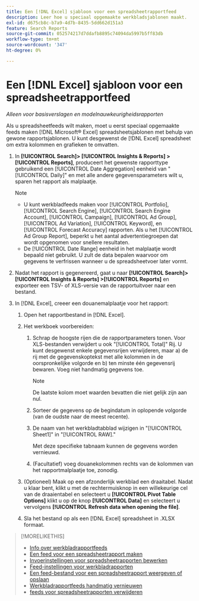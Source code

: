 ```yaml
---
title: Een [!DNL Excel] sjabloon voor een spreadsheetrapportfeed
description: Leer hoe u speciaal opgemaakte werkbladsjablonen maakt.
exl-id: d675cb8c-b7a9-4d7b-8435-5dd662d151a3
feature: Search Reports
source-git-commit: 052574217d7ddafb8895c74094da5997b5ff83db
workflow-type: tm+mt
source-wordcount: '347'
ht-degree: 0%

---
```


# Een [!DNL Excel] sjabloon voor een spreadsheetrapportfeed

*Alleen voor basisverslagen en modelnauwkeurigheidsrapporten*

Als u spreadsheetfeeds wilt maken, moet u eerst speciaal opgemaakte feeds maken [!DNL Microsoft® Excel] spreadsheetsjablonen met behulp van gewone rapportsjablonen. U kunt desgewenst de [!DNL Excel] spreadsheet om extra kolommen en grafieken te omvatten.

1. In **[!UICONTROL Search]> [!UICONTROL Insights & Reports] >[!UICONTROL Reports]**, produceert het gewenste rapporttype gebruikend een [!UICONTROL Date Aggregation] eenheid van &quot;[!UICONTROL Daily]&quot; en met alle andere gegevensparameters wilt u, sparen het rapport als malplaatje.

   >[!NOTE]
   >
   > * U kunt werkbladfeeds maken voor [!UICONTROL Portfolio], [!UICONTROL Search Engine], [!UICONTROL Search Engine Account], [!UICONTROL Campaign], [!UICONTROL Ad Group], [!UICONTROL Ad Variation], [!UICONTROL Keyword], en [!UICONTROL Forecast Accuracy] rapporten. Als u het [!UICONTROL Ad Group Report], beperkt u het aantal advertentiegroepen dat wordt opgenomen voor snellere resultaten.
   > * De [!UICONTROL Date Range] eenheid in het malplaatje wordt bepaald niet gebruikt. U zult de data bepalen waarvoor om gegevens te verfrissen wanneer u de spreadsheetvoer later vormt.

1. Nadat het rapport is gegenereerd, gaat u naar **[!UICONTROL Search]> [!UICONTROL Insights & Reports] >[!UICONTROL Reports]** en exporteer een TSV- of XLS-versie van de rapportuitvoer naar een bestand.

1. In [!DNL Excel], creeer een douanemalplaatje voor het rapport:

   1. Open het rapportbestand in [!DNL Excel].

   1. Het werkboek voorbereiden:

      1. Schrap de hoogste rijen die de rapportparameters tonen. Voor XLS-bestanden verwijdert u ook &quot;[!UICONTROL Total]&quot; Rij. U kunt desgewenst enkele gegevensrijen verwijderen, maar a) de rij met de gegevenskoptekst met alle kolommen in de oorspronkelijke volgorde en b) ten minste één gegevensrij bewaren. Voeg niet handmatig gegevens toe.

         >[!NOTE]
         >
         > De laatste kolom moet waarden bevatten die niet gelijk zijn aan nul.

      2. Sorteer de gegevens op de begindatum in oplopende volgorde (van de oudste naar de meest recente).

      3. De naam van het werkbladtabblad wijzigen in &quot;[!UICONTROL Sheet1]&quot; in &quot;[!UICONTROL RAW].&quot;

         Met deze specifieke tabnaam kunnen de gegevens worden vernieuwd.

      4. (Facultatief) voeg douanekolommen rechts van de kolommen van het rapportmalplaatje toe, zonodig.

   1. (Optioneel) Maak op een afzonderlijk werkblad een draaitabel. Nadat u klaar bent, klikt u met de rechtermuisknop in een willekeurige cel van de draaientabel en selecteert u **[!UICONTROL Pivot Table Options]** klikt u op de knop **[!UICONTROL Data]** en selecteert u vervolgens **[!UICONTROL Refresh data when opening the file]**.

   1. Sla het bestand op als een [!DNL Excel] spreadsheet in .XLSX formaat.

>[!MORELIKETHIS]
>
>* [Info over werkbladrapportfeeds](spreadsheet-feed-about.md)
>* [Een feed voor een spreadsheetrapport maken](spreadsheet-feed-create.md)
>* [Invoerinstellingen voor spreadsheetrapporten bewerken](spreadsheet-feed-edit.md)
>* [Feed-instellingen voor werkbladrapporten](spreadsheet-feed-settings.md)
>* [Een feed-bestand voor een spreadsheetrapport weergeven of opslaan](spreadsheet-feed-view-or-save.md)
>* [Werkbladrapportfeeds handmatig vernieuwen](spreadsheet-feed-refresh.md)
>* [feeds voor spreadsheetrapporten verwijderen](spreadsheet-feed-delete.md)
